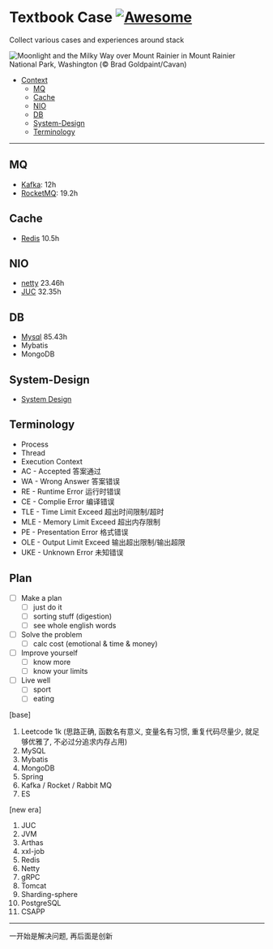 # Textbook Case [![Awesome](https://awesome.re/badge.svg)](https://awesome.re)

Collect various cases and experiences around stack

![Moonlight and the Milky Way over Mount Rainier in Mount Rainier National Park, Washington (© Brad Goldpaint/Cavan)](https://www.bing.com/th?id=OHR.MoonlightRainier_EN-US6336057354_UHD.jpg)

-   [Context](#textbook-case)
    -   [MQ](#mq)
    -   [Cache](#cache)
    -   [NIO](#nio)
    -   [DB](#db)
    -   [System-Design](#system-design)
    -   [Terminology](#terminology)

---

## MQ

-   [Kafka](https://www.bilibili.com/video/BV1vr4y1677k): 12h
-   [RocketMQ](https://www.bilibili.com/video/BV1L4411y7mn): 19.2h

## Cache

-   [Redis](https://www.bilibili.com/video/BV1Rv41177Af) 10.5h

## NIO

-   [netty](https://www.bilibili.com/video/BV1py4y1E7oA) 23.46h
-   [JUC](https://www.bilibili.com/video/BV16J411h7Rd) 32.35h

## DB

-   [Mysql](https://www.bilibili.com/video/BV1iq4y1u7vj) 85.43h
-   Mybatis
-   MongoDB

## System-Design

-   [System Design](https://github.com/donnemartin/system-design-primer/blob/master/README-zh-Hans.md)

## Terminology

-   Process
-   Thread
-   Execution Context
-   AC - Accepted 答案通过
-   WA - Wrong Answer 答案错误
-   RE - Runtime Error 运行时错误
-   CE - Complie Error 编译错误
-   TLE - Time Limit Exceed 超出时间限制/超时
-   MLE - Memory Limit Exceed 超出内存限制
-   PE - Presentation Error 格式错误
-   OLE - Output Limit Exceed 输出超出限制/输出超限
-   UKE - Unknown Error 未知错误

## Plan

- [ ]  Make a plan
    - [ ]  just do it
    - [ ]  sorting stuff (digestion)
    - [ ]  see whole english words
- [ ]  Solve the problem
    - [ ]  calc cost (emotional & time & money)
- [ ]  Improve yourself
    - [ ]  know more
    - [ ]  know your limits
- [ ]  Live well
    - [ ]  sport
    - [ ]  eating

[base]
1. Leetcode 1k (思路正确, 函数名有意义, 变量名有习惯, 重复代码尽量少, 就足够优雅了, 不必过分追求内存占用)
2. MySQL
3. Mybatis
4. MongoDB
5. Spring
6. Kafka / Rocket / Rabbit MQ
7. ES

[new era]
1. JUC
2. JVM
3. Arthas
4. xxl-job
5. Redis
6. Netty
7. gRPC
8. Tomcat
9. Sharding-sphere
10. PostgreSQL
11. CSAPP

---
一开始是解决问题, 再后面是创新
